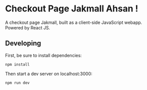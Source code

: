 Checkout Page Jakmall Ahsan !
====

A checkout page Jakmall, built as a client-side JavaScript webapp. Powered by React JS.

Developing
----

First, be sure to install dependencies:

    npm install


Then start a dev server on localhost:3000:

    npm run dev
